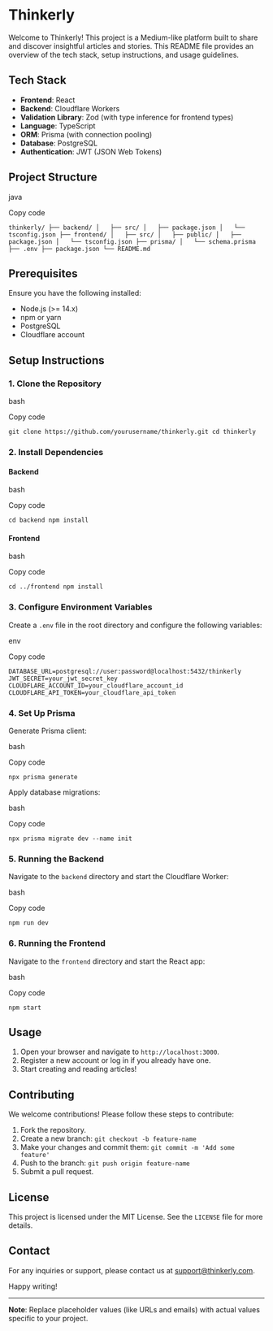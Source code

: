 ﻿
# Thinkerly

Welcome to Thinkerly! This project is a Medium-like platform built to share and discover insightful articles and stories. This README file provides an overview of the tech stack, setup instructions, and usage guidelines.

## Tech Stack

-   **Frontend**: React
-   **Backend**: Cloudflare Workers
-   **Validation Library**: Zod (with type inference for frontend types)
-   **Language**: TypeScript
-   **ORM**: Prisma (with connection pooling)
-   **Database**: PostgreSQL
-   **Authentication**: JWT (JSON Web Tokens)

## Project Structure

java

Copy code

`thinkerly/
├── backend/
│   ├── src/
│   ├── package.json
│   └── tsconfig.json
├── frontend/
│   ├── src/
│   ├── public/
│   ├── package.json
│   └── tsconfig.json
├── prisma/
│   └── schema.prisma
├── .env
├── package.json
└── README.md` 

## Prerequisites

Ensure you have the following installed:

-   Node.js (>= 14.x)
-   npm or yarn
-   PostgreSQL
-   Cloudflare account

## Setup Instructions

### 1. Clone the Repository

bash

Copy code

`git clone https://github.com/yourusername/thinkerly.git
cd thinkerly` 

### 2. Install Dependencies

#### Backend

bash

Copy code

`cd backend
npm install` 

#### Frontend

bash

Copy code

`cd ../frontend
npm install` 

### 3. Configure Environment Variables

Create a `.env` file in the root directory and configure the following variables:

env

Copy code

`DATABASE_URL=postgresql://user:password@localhost:5432/thinkerly
JWT_SECRET=your_jwt_secret_key
CLOUDFLARE_ACCOUNT_ID=your_cloudflare_account_id
CLOUDFLARE_API_TOKEN=your_cloudflare_api_token` 

### 4. Set Up Prisma

Generate Prisma client:

bash

Copy code

`npx prisma generate` 

Apply database migrations:

bash

Copy code

`npx prisma migrate dev --name init` 

### 5. Running the Backend

Navigate to the `backend` directory and start the Cloudflare Worker:

bash

Copy code

`npm run dev` 

### 6. Running the Frontend

Navigate to the `frontend` directory and start the React app:

bash

Copy code

`npm start` 

## Usage

1.  Open your browser and navigate to `http://localhost:3000`.
2.  Register a new account or log in if you already have one.
3.  Start creating and reading articles!

## Contributing

We welcome contributions! Please follow these steps to contribute:

1.  Fork the repository.
2.  Create a new branch: `git checkout -b feature-name`
3.  Make your changes and commit them: `git commit -m 'Add some feature'`
4.  Push to the branch: `git push origin feature-name`
5.  Submit a pull request.

## License

This project is licensed under the MIT License. See the `LICENSE` file for more details.

## Contact

For any inquiries or support, please contact us at support@thinkerly.com.

Happy writing!

----------

**Note**: Replace placeholder values (like URLs and emails) with actual values specific to your project.
